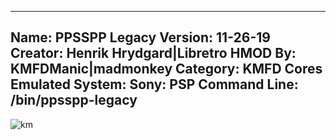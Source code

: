 -----------------------
Name: PPSSPP Legacy
Version: 11-26-19
Creator: Henrik Hrydgard|Libretro
HMOD By: KMFDManic|madmonkey
Category: KMFD Cores
Emulated System: Sony: PSP
Command Line: /bin/ppsspp-legacy
-----------------------
![km](https://i.imgur.com/mynGazp.png)
